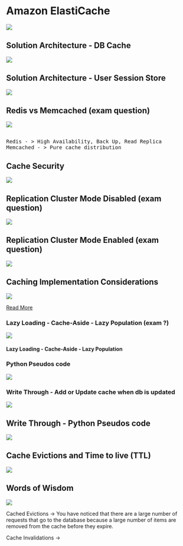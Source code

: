 # Amazon ElastiCache

![](./images/elasti-cache.png)

## Solution Architecture - DB Cache

![](./images/db-cache.png)

## Solution Architecture - User Session Store

![](./images/user-session-store.png)

## Redis vs Memcached (exam question)

![](./images/redis-vs-memcached.png)

<pre> 
Redis - > High Availability, Back Up, Read Replica
Memcached - > Pure cache distribution
</pre>

## Cache Security

![](./images/cache-sec.png)

## Replication Cluster Mode Disabled (exam question)

![](./images/cluster-mode-disable.png)

## Replication Cluster Mode Enabled (exam question)

![](./images/cluster-mode-enabled.png)

## Caching Implementation Considerations

![](./images/considerations.png)

[Read More](https://aws.amazon.com/caching/best-practices/ "AWS Caching")

### Lazy Loading - Cache-Aside - Lazy Population (exam ?)

![](./images/lazyL-cache-lazyP.png)

#### Lazy Loading - Cache-Aside - Lazy Population

### Python Pseudos code

![](./images/python-psuedo.png)

### Write Through - Add or Update cache when db is updated

![](./images/write-through-or-add.png)

## Write Through - Python Pseudos code

![](./images/python-pseudo-wt.png)

## Cache Evictions and Time to live (TTL)

![](./images/evictions-%26-TTL.png)

## Words of Wisdom

![](./images/summary.png)

Cached Evictions -> You have noticed that there are a large number of requests that go to the database because a large number of items are removed from the cache before they expire.

Cache Invalidations ->
